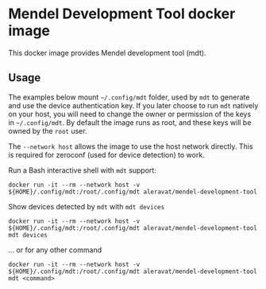 # Mendel Development Tool docker image

This docker image provides Mendel development tool (mdt).

## Usage

The examples below mount `~/.config/mdt` folder, used by `mdt` to generate and use the device authentication key. If you later choose to run `mdt` natively on your host, you will need to change the owner or permission of the keys in `~/.config/mdt`. By default the image runs as root, and these keys will be owned by the `root` user.

The `--network host` allows the image to use the host network directly. This is required for zeroconf (used for device detection) to work.

Run a Bash interactive shell with `mdt` support:
```
docker run -it --rm --network host -v ${HOME}/.config/mdt:/root/.config/mdt aleravat/mendel-development-tool
```

Show devices detected by `mdt` with `mdt devices` 
```
docker run -it --rm --network host -v ${HOME}/.config/mdt:/root/.config/mdt aleravat/mendel-development-tool mdt devices
```

... or for any other command
```
docker run -it --rm --network host -v ${HOME}/.config/mdt:/root/.config/mdt aleravat/mendel-development-tool mdt <command>
```

